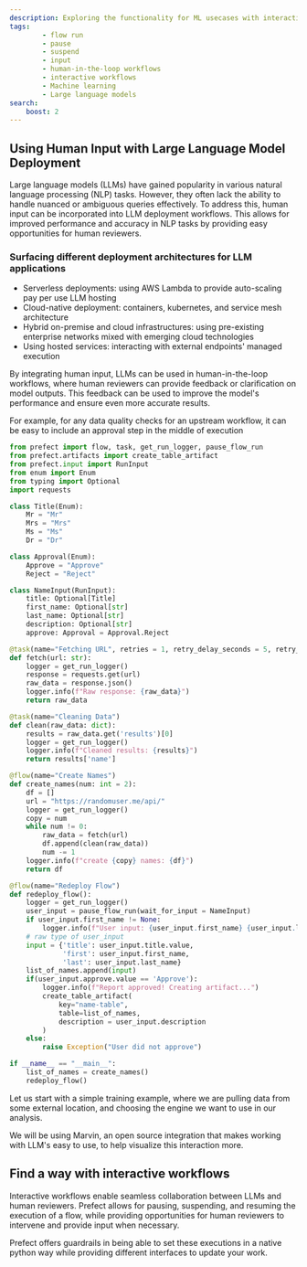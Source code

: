 ```yaml
---
description: Exploring the functionality for ML usecases with interactive workflows.
tags:
        - flow run
        - pause
        - suspend
        - input
        - human-in-the-loop workflows
        - interactive workflows
        - Machine learning
        - Large language models
search:
    boost: 2
---
```


## Using Human Input with Large Language Model Deployment

Large language models (LLMs) have gained popularity in various natural language processing (NLP) tasks. However, they often lack the ability to handle nuanced or ambiguous queries effectively. To address this, human input can be incorporated into LLM deployment workflows. This allows for improved performance and accuracy in NLP tasks by providing easy opportunities for human reviewers.

### Surfacing different deployment architectures for LLM applications

- Serverless deployments: using AWS Lambda to provide auto-scaling pay per use LLM hosting
- Cloud-native deployment: containers, kubernetes, and service mesh architecture
- Hybrid on-premise and cloud infrastructures: using pre-existing enterprise networks mixed with emerging cloud technologies
- Using hosted services: interacting with external endpoints' managed execution

By integrating human input, LLMs can be used in human-in-the-loop workflows, where human reviewers can provide feedback or clarification on model outputs. This feedback can be used to improve the model's performance and ensure even more accurate results.

For example, for any data quality checks for an upstream workflow, it can be easy to include an approval step in the middle of execution

```python
from prefect import flow, task, get_run_logger, pause_flow_run
from prefect.artifacts import create_table_artifact
from prefect.input import RunInput
from enum import Enum
from typing import Optional
import requests

class Title(Enum):
    Mr = "Mr"
    Mrs = "Mrs"
    Ms = "Ms"
    Dr = "Dr"

class Approval(Enum):
    Approve = "Approve"
    Reject = "Reject"

class NameInput(RunInput):
    title: Optional[Title]
    first_name: Optional[str]  
    last_name: Optional[str]  
    description: Optional[str]
    approve: Approval = Approval.Reject  

@task(name="Fetching URL", retries = 1, retry_delay_seconds = 5, retry_jitter_factor = 0.1)
def fetch(url: str):
    logger = get_run_logger()
    response = requests.get(url)
    raw_data = response.json()
    logger.info(f"Raw response: {raw_data}")
    return raw_data

@task(name="Cleaning Data")
def clean(raw_data: dict):
    results = raw_data.get('results')[0]
    logger = get_run_logger()
    logger.info(f"Cleaned results: {results}")
    return results['name']

@flow(name="Create Names")
def create_names(num: int = 2):
    df = []
    url = "https://randomuser.me/api/"
    logger = get_run_logger()
    copy = num
    while num != 0:
        raw_data = fetch(url)
        df.append(clean(raw_data))
        num -= 1
    logger.info(f"create {copy} names: {df}")
    return df

@flow(name="Redeploy Flow")
def redeploy_flow():
    logger = get_run_logger()
    user_input = pause_flow_run(wait_for_input = NameInput)
    if user_input.first_name != None:
        logger.info(f"User input: {user_input.first_name} {user_input.last_name}!")
    # raw type of user_input
    input = {'title': user_input.title.value, 
             'first': user_input.first_name, 
             'last': user_input.last_name}
    list_of_names.append(input)
    if(user_input.approve.value == 'Approve'):
        logger.info(f"Report approved! Creating artifact...")
        create_table_artifact(
            key="name-table",
            table=list_of_names,
            description = user_input.description
        )
    else:
        raise Exception("User did not approve")

if __name__ == "__main__":
    list_of_names = create_names()
    redeploy_flow()  
```

Let us start with a simple training example, where we are pulling data from some external location, and choosing the engine we want to use in our analysis. 

We will be using Marvin, an open source integration that makes working with LLM's easy to use, to help visualize this interaction more. 

## Find a way with interactive workflows 
Interactive workflows enable seamless collaboration between LLMs and human reviewers. Prefect allows for pausing, suspending, and resuming the execution of a flow, while providing opportunities for human reviewers to intervene and provide input when necessary.

Prefect offers guardrails in being able to set these executions in a native python way while providing different interfaces to update your work.

